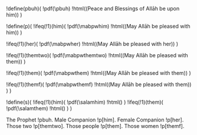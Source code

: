 
!define(pbuh)(
  !pdf(\pbuh)
  !html((Peace and Blessings of Allāh be upon him))
)

!define(p)(
  !ifeq(!1)(him)(
    !pdf(\mabpwhim)
    !html((May Allāh be pleased with him))
  )

  !ifeq(!1)(her)(
    !pdf(\mabpwher)
    !html((May Allāh be pleased with her))
  )

  !ifeq(!1)(themtwo)(
    !pdf(\mabpwthemtwo)
    !html((May Allāh be pleased with them))
  )

  !ifeq(!1)(them)(
    !pdf(\mabpwthem)
    !html((May Allāh be pleased with them))
  )

  !ifeq(!1)(themf)(
    !pdf(\mabpwthemf)
    !html((May Allāh be pleased with them))
  )
)

!define(s)(
  !ifeq(!1)(him)(
    !pdf(\salamhim)
    !html()
  )
  !ifeq(!1)(them)(
    !pdf(\salamthem)
    !html()
  )
)

The Prophet !pbuh.
Male Companion !p[him].
Female Companion !p[her].
Those two !p[themtwo].
Those people !p[them].
Those women !p[themf].

